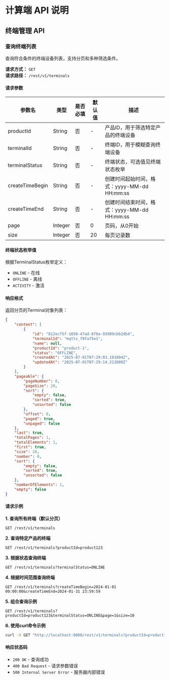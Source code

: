 # 计算端 API 说明

## 终端管理 API

### 查询终端列表

查询符合条件的终端设备列表，支持分页和多种筛选条件。

**请求方式：** `GET`  
**请求路径：** `/rest/v1/terminals`

#### 请求参数

| 参数名 | 类型 | 是否必填 | 默认值 | 描述 |
|--------|------|----------|--------|------|
| productId | String | 否 | - | 产品ID，用于筛选特定产品的终端设备 |
| terminalId | String | 否 | - | 终端ID，用于模糊查询终端设备 |
| terminalStatus | String | 否 | - | 终端状态，可选值见终端状态枚举 |
| createTimeBegin | String | 否 | - | 创建时间起始时间，格式：yyyy-MM-dd HH:mm:ss |
| createTimeEnd | String | 否 | - | 创建时间结束时间，格式：yyyy-MM-dd HH:mm:ss |
| page | Integer | 否 | 0 | 页码，从0开始 |
| size | Integer | 否 | 20 | 每页记录数 |

#### 终端状态枚举值

根据TerminalStatus枚举定义：
- `ONLINE` - 在线
- `OFFLINE` - 离线
- `ACTIVITY` - 激活

#### 响应格式

返回分页的Terminal对象列表：

```json
{
    "content": [
        {
            "id": "812ecf5f-1650-47ad-8f8a-93989cbb2db4",
            "terminalId": "mqttx_f9fa75e1",
            "name": null,
            "productId": "product-1",
            "status": "OFFLINE",
            "createdAt": "2025-07-01T07:29:03.181804Z",
            "updatedAt": "2025-07-01T07:29:14.213800Z"
        }
    ],
    "pageable": {
        "pageNumber": 0,
        "pageSize": 20,
        "sort": {
            "empty": false,
            "sorted": true,
            "unsorted": false
        },
        "offset": 0,
        "paged": true,
        "unpaged": false
    },
    "last": true,
    "totalPages": 1,
    "totalElements": 1,
    "first": true,
    "size": 20,
    "number": 0,
    "sort": {
        "empty": false,
        "sorted": true,
        "unsorted": false
    },
    "numberOfElements": 1,
    "empty": false
}
```

#### 请求示例

**1. 查询所有终端（默认分页）**
```http
GET /rest/v1/terminals
```

**2. 查询特定产品的终端**
```http
GET /rest/v1/terminals?productId=product123
```

**3. 根据状态查询终端**
```http
GET /rest/v1/terminals?terminalStatus=ONLINE
```

**4. 根据时间范围查询终端**
```http
GET /rest/v1/terminals?createTimeBegin=2024-01-01 00:00:00&createTimeEnd=2024-01-31 23:59:59
```

**5. 组合查询示例**
```http
GET /rest/v1/terminals?productId=product123&terminalStatus=ONLINE&page=1&size=10
```

**6. 使用curl命令示例**
```bash
curl -X GET "http://localhost:8080/rest/v1/terminals?productId=product123&terminalStatus=ONLINE&page=0&size=20"
```

#### 响应状态码

- `200 OK` - 查询成功
- `400 Bad Request` - 请求参数错误
- `500 Internal Server Error` - 服务器内部错误


